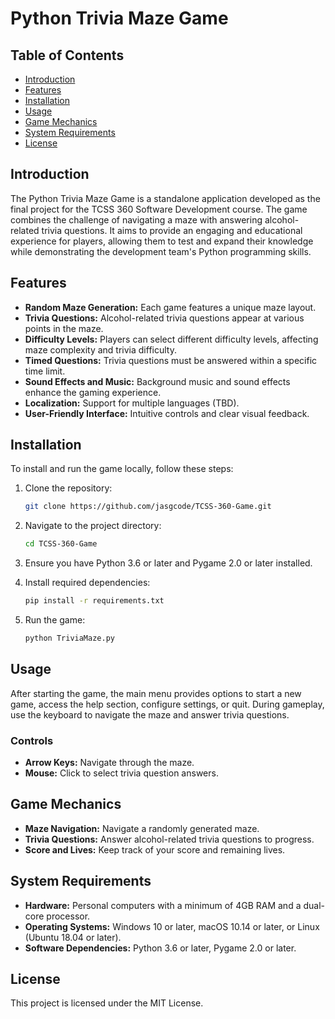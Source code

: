 # Python Trivia Maze Game

## Table of Contents
- [Introduction](#introduction)
- [Features](#features)
- [Installation](#installation)
- [Usage](#usage)
- [Game Mechanics](#game-mechanics)
- [System Requirements](#system-requirements)
- [License](#license)


## Introduction
The Python Trivia Maze Game is a standalone application developed as the final project for the TCSS 360 Software Development course. The game combines the challenge of navigating a maze with answering alcohol-related trivia questions. It aims to provide an engaging and educational experience for players, allowing them to test and expand their knowledge while demonstrating the development team's Python programming skills.

## Features
- **Random Maze Generation:** Each game features a unique maze layout.
- **Trivia Questions:** Alcohol-related trivia questions appear at various points in the maze.
- **Difficulty Levels:** Players can select different difficulty levels, affecting maze complexity and trivia difficulty.
- **Timed Questions:** Trivia questions must be answered within a specific time limit.
- **Sound Effects and Music:** Background music and sound effects enhance the gaming experience.
- **Localization:** Support for multiple languages (TBD).
- **User-Friendly Interface:** Intuitive controls and clear visual feedback.

## Installation
To install and run the game locally, follow these steps:

1. Clone the repository:
    ```sh
    git clone https://github.com/jasgcode/TCSS-360-Game.git
    ```

2. Navigate to the project directory:
    ```sh
    cd TCSS-360-Game
    ```

3. Ensure you have Python 3.6 or later and Pygame 2.0 or later installed.

4. Install required dependencies:
    ```sh
    pip install -r requirements.txt
    ```

5. Run the game:
    ```sh
    python TriviaMaze.py
    ```

## Usage
After starting the game, the main menu provides options to start a new game, access the help section, configure settings, or quit. During gameplay, use the keyboard to navigate the maze and answer trivia questions.

### Controls
- **Arrow Keys:** Navigate through the maze.
- **Mouse:** Click to select trivia question answers.

## Game Mechanics
- **Maze Navigation:** Navigate a randomly generated maze.
- **Trivia Questions:** Answer alcohol-related trivia questions to progress.
- **Score and Lives:** Keep track of your score and remaining lives.

## System Requirements
- **Hardware:** Personal computers with a minimum of 4GB RAM and a dual-core processor.
- **Operating Systems:** Windows 10 or later, macOS 10.14 or later, or Linux (Ubuntu 18.04 or later).
- **Software Dependencies:** Python 3.6 or later, Pygame 2.0 or later.

## License
This project is licensed under the MIT License.
